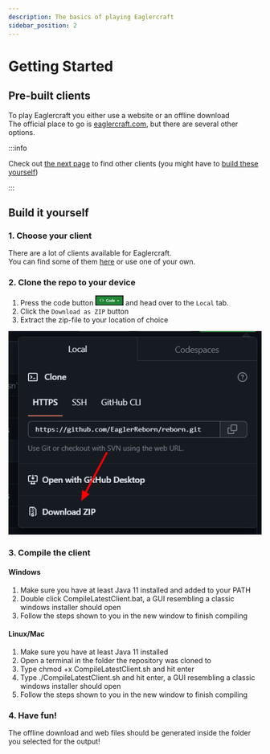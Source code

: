 ```yaml
---
description: The basics of playing Eaglercraft
sidebar_position: 2
---
```


# Getting Started

## Pre-built clients

To play Eaglercraft you either use a website or an offline download  
The official place to go is [eaglercraft.com](https://eaglercraft.com), but there are several other options.

:::info

Check out [the next page](./clients/) to find other clients (you might have to [build these yourself](#build-it-yourself))

:::

## Build it yourself

### 1. Choose your client

There are a lot of clients available for Eaglercraft.  
You can find some of them [here](./clients/) or use one of your own.

### 2. Clone the repo to your device

1. Press the code button ![button](../static/img/code-button.png) and head over to the <code>Local</code> tab.  
2. Click the <code>Download as ZIP</code> button  
3. Extract the zip-file to your location of choice

![button](../static/img/download-zip.png)  

### 3. Compile the client

#### Windows

1. Make sure you have at least Java 11 installed and added to your PATH  
2. Double click CompileLatestClient.bat, a GUI resembling a classic windows installer should open  
3. Follow the steps shown to you in the new window to finish compiling  

#### Linux/Mac

1. Make sure you have at least Java 11 installed
2. Open a terminal in the folder the repository was cloned to
3. Type chmod +x CompileLatestClient.sh and hit enter
4. Type ./CompileLatestClient.sh and hit enter, a GUI resembling a classic windows installer should open
5. Follow the steps shown to you in the new window to finish compiling

### 4. Have fun!

The offline download and web files should be generated inside the folder you selected for the output!